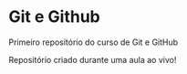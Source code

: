 # Git e Github
 Primeiro repositório do curso de Git e GitHub

Repositório criado durante uma aula ao vivo!